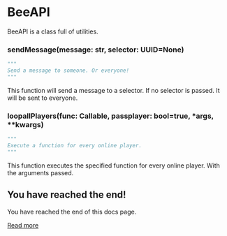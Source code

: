 # BeeAPI
BeeAPI is a class full of utilities.

### sendMessage(message: str, selector: UUID=None)
```python
"""
Send a message to someone. Or everyone!
"""
```

This function will send a message to a selector. If no selector is passed. It will be sent to everyone.

### loopallPlayers(func: Callable, passplayer: bool=true, *args, **kwargs)
```python
"""
Execute a function for every online player.
"""
```

This function executes the specified function for every online player. With the arguments passed.

## You have reached the end!
You have reached the end of this docs page.

[Read more](https://github.com/BeeCrew/BeeMineAPI/tree/main/docs)